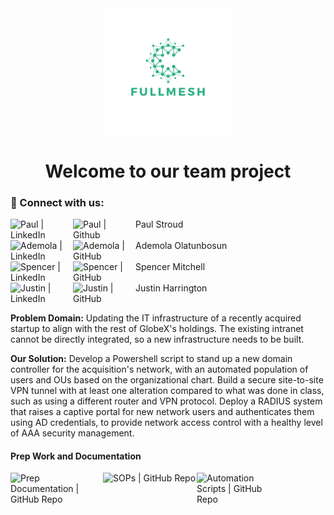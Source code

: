 <div id="header" align="center">
  <img src="https://github.com/Full-Mesh/.github/blob/main/profile/FULLMESH.png"  width="40%" height="40%">
  <h1>
  Welcome to our team project
  </h1>
</div>

### :handshake: Connect with us:

<a href="https://www.linkedin.com/in/paulstroud312/"><img align="left" src="https://img.shields.io/badge/linkedin-%230077B5.svg?style=for-the-badge&logo=linkedin&logoColor=white" alt="Paul | LinkedIn" width="100px"/></a>
<a href="http://github.com/paulstroud2023"><img align="left" src="https://img.shields.io/badge/github-%23121011.svg?style=for-the-badge&logo=github&logoColor=white" alt="Paul | Github" width="100px"/></a>
Paul Stroud
</br>
</br>
<a href="https://www.linkedin.com/in/ademola-olatunbosun"><img align="left" src="https://img.shields.io/badge/linkedin-%230077B5.svg?style=for-the-badge&logo=linkedin&logoColor=white" alt="Ademola | LinkedIn" width="100px"/></a>
<a href="https://github.com/ademo11"><img align="left" src="https://img.shields.io/badge/github-%23121011.svg?style=for-the-badge&logo=github&logoColor=white" alt="Ademola | GitHub" width="100px"/></a>
Ademola Olatunbosun
</br>
</br>
<a href="https://www.linkedin.com/in/spencymitch/"><img align="left" src="https://img.shields.io/badge/linkedin-%230077B5.svg?style=for-the-badge&logo=linkedin&logoColor=white" alt="Spencer | LinkedIn" width="100px"/></a>
<a href="https://github.com/spencymitch"><img align="left" src="https://img.shields.io/badge/github-%23121011.svg?style=for-the-badge&logo=github&logoColor=white" alt="Spencer | GitHub" width="100px"/></a>
Spencer Mitchell
</br>
</br>
<a href="https://www.linkedin.com/in/justin1-harrington/"><img align="left" src="https://img.shields.io/badge/linkedin-%230077B5.svg?style=for-the-badge&logo=linkedin&logoColor=white" alt="Justin | LinkedIn" width="100px"/></a>
<a href="https://github.com/roguione"><img align="left" src="https://img.shields.io/badge/github-%23121011.svg?style=for-the-badge&logo=github&logoColor=white" alt="Justin | GitHub" width="100px"/></a>
Justin Harrington
</br>
</br>

**Problem Domain:** Updating the IT infrastructure of a recently acquired startup to align with the rest of GlobeX's holdings. The existing intranet cannot be directly integrated, so a new infrastructure needs to be built.

**Our Solution:** Develop a Powershell script to stand up a new domain controller for the acquisition's network, with an automated population of users and OUs based on the organizational chart. Build a secure site-to-site VPN tunnel with at least one alteration compared to what was done in class, such as using a different router and VPN protocol. Deploy a RADIUS system that raises a captive portal for new network users and authenticates them using AD credentials, to provide network access control with a healthy level of AAA security management.
#### Prep Work and Documentation
<a href=""><img align="left" src="https://img.shields.io/badge/Repo-Prep Docs-white" alt="Prep Documentation | GitHub Repo" width="148px"/></a>
<a href=""><img align="left" src="https://img.shields.io/badge/Repo-jESC SOP-white" alt="SOPs | GitHub Repo" width="150px"/></a>
<a href=""><img align="left" src="https://img.shields.io/badge/Repo-Scripts-white" alt="Automation Scripts | GitHub Repo" width="130px"/></a>
<!--
Sufficient documentation in the top level README to explain to a stranger who you are, what this project was about, and how all of the material in the repo pertains to it.
This README should be:
Include links to relevant files in the repo
Include links to each of your own Github accounts AND LinkedIn accounts
```diff
- text in red
+ text in green
! text in orange
# text in gray
@@ text in purple (and bold)@@
```
$\mathcal{\color{purple}{this \ is \ a \ paragraph} \ \color{cyan}{in \ another \ font}}$
$\mathbb{\color{teal}{this \ is \ a } \ \color{magenta}{paragraph \ in \ another \ font}}$
$\mathscr{\color{red}{this} \ \ \color{blue}{is \ \ a \ \ paragraph} \ \ \color{yellow}{in \ \ another \ \ font}}$
$\mathfrak{\color{lime}{this \ is \ a \ paragraph \ in \ another \ font}}$
$\mathscr{\color{red}{mon}\color{white}{day}}$
$\textcolor{olive}{\TeX} \ \textcolor{darkgray}{workaround \ found \ by \ Dassalem \ Mohammed \ Yasser}$
$\textit{hello}$  #italic
$\text{hello}$    #normal
$\Large{hello}$$   #Bigger text size
$$\LaTeX$$
**Here are some ideas to get you started:**
:woman-raising-hand: A short introduction - what is your organization all about?
:rainbow: Contribution guidelines - how can the community get involved?
:female-technologist: Useful resources - where can the community find your docs? Is there anything else the community should know?
:popcorn: Fun facts - what does your team eat for breakfast?
:mage: Remember, you can do mighty things with the power of [Markdown](https://docs.github.com/github/writing-on-github/getting-started-with-writing-and-formatting-on-github/basic-writing-and-formatting-syntax)
-->

